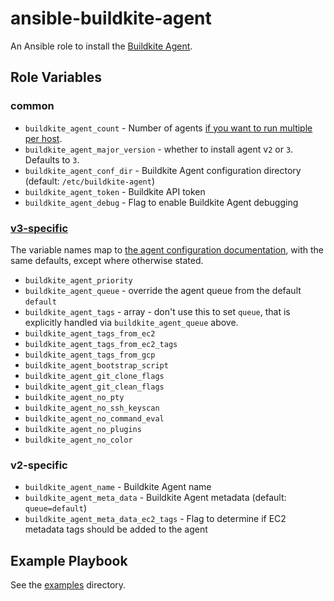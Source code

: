 # ansible-buildkite-agent

An Ansible role to install the [Buildkite Agent](https://github.com/buildkite/agent).

## Role Variables

### common

- `buildkite_agent_count` - Number of agents [if you want to run multiple per host](https://buildkite.com/docs/agent/v3/ubuntu#running-multiple-agents).
- `buildkite_agent_major_version` - whether to install agent v`2` or `3`. Defaults to `3`.
- `buildkite_agent_conf_dir` - Buildkite Agent configuration directory (default: `/etc/buildkite-agent`)
- `buildkite_agent_token` - Buildkite API token
- `buildkite_agent_debug` - Flag to enable Buildkite Agent debugging

### [v3-specific](https://buildkite.com/docs/agent/v3/configuration#configuration-settings)

The variable names map to [the agent configuration documentation](https://buildkite.com/docs/agent/v3/configuration#configuration-settings), with the same defaults, except where otherwise stated.

- `buildkite_agent_priority`
- `buildkite_agent_queue` - override the agent queue from the default `default`
- `buildkite_agent_tags` - array - don't use this to set `queue`, that is explicitly handled via `buildkite_agent_queue` above.
- `buildkite_agent_tags_from_ec2`
- `buildkite_agent_tags_from_ec2_tags`
- `buildkite_agent_tags_from_gcp`
- `buildkite_agent_bootstrap_script`
- `buildkite_agent_git_clone_flags`
- `buildkite_agent_git_clean_flags`
- `buildkite_agent_no_pty`
- `buildkite_agent_no_ssh_keyscan`
- `buildkite_agent_no_command_eval`
- `buildkite_agent_no_plugins`
- `buildkite_agent_no_color`


### v2-specific

- `buildkite_agent_name` - Buildkite Agent name
- `buildkite_agent_meta_data` - Buildkite Agent metadata (default: `queue=default`)
- `buildkite_agent_meta_data_ec2_tags` - Flag to determine if EC2 metadata tags should be added to the agent

## Example Playbook

See the [examples](./examples/) directory.
